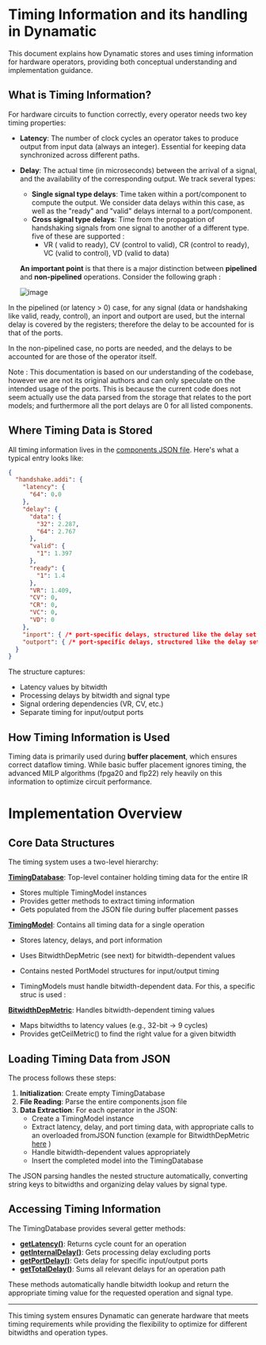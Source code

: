 # Timing Information and its handling in Dynamatic

This document explains how Dynamatic stores and uses timing information for hardware operators, providing both conceptual understanding and implementation guidance.

## What is Timing Information?

For hardware circuits to function correctly, every operator needs two key timing properties:

- **Latency**: The number of clock cycles an operator takes to produce output from input data (always an integer). Essential for keeping data synchronized across different paths.

- **Delay**: The actual time (in microseconds) between the arrival of a signal, and the availability of the corresponding output. We track several types:
  - **Single signal type delays**: Time taken within a port/component to compute the output. We consider data delays within this case, as well as the "ready" and "valid" delays internal to a port/component.
  - **Cross signal type delays**: Time from the propagation of handshaking signals from one signal to another of a different type. five of these are supported : 
    - VR ( valid to ready), CV (control to valid), CR (control to ready), VC (valid to control), VD (valid to data)

 
  **An important point** is that there is a major distinction between **pipelined** and **non-pipelined** operations. Consider the following graph :

  ![image](https://github.com/user-attachments/assets/5fa5df02-ac2e-4930-a88e-137c821716a9)


In the pipelined (or latency > 0) case, for any signal (data or handshaking like valid, ready, control), an inport and outport are used, but the internal delay is covered by the registers; therefore the delay to be accounted for is that of the ports.

In the non-pipelined case, no ports are needed, and the delays to be accounted for are those of the operator itself.

Note : This documentation is based on our understanding of the codebase, however we are not its original authors and can only speculate on the intended usage of the ports. This is because the current code does not seem actually use the data parsed from the storage that relates to the port models; and furthermore all the port delays are 0 for all listed components. 




## Where Timing Data is Stored

All timing information lives in the [components JSON file](https://github.com/EPFL-LAP/dynamatic/blob/main/data/components.json). Here's what a typical entry looks like:

```json
{
  "handshake.addi": {
    "latency": {
      "64": 0.0
    },
    "delay": {
      "data": {
        "32": 2.287,
        "64": 2.767
      },
      "valid": {
        "1": 1.397
      },
      "ready": {
        "1": 1.4
      },
      "VR": 1.409,
      "CV": 0,
      "CR": 0,
      "VC": 0,
      "VD": 0
    },
    "inport": { /* port-specific delays, structured like the delay set above */ },
    "outport": { /* port-specific delays, structured like the delay set above  */ }
  }
}
```

The structure captures:
- Latency values by bitwidth
- Processing delays by bitwidth and signal type
- Signal ordering dependencies (VR, CV, etc.)
- Separate timing for input/output ports

## How Timing Information is Used

Timing data is primarily used during **buffer placement**, which ensures correct dataflow timing. While basic buffer placement ignores timing, the advanced MILP algorithms (fpga20 and flp22) rely heavily on this information to optimize circuit performance.

# Implementation Overview

## Core Data Structures

The timing system uses a two-level hierarchy:

**[TimingDatabase](https://github.com/EPFL-LAP/dynamatic/blob/main/include/dynamatic/Support/TimingModels.h#L174)**: Top-level container holding timing data for the entire IR
- Stores multiple TimingModel instances
- Provides getter methods to extract timing information
- Gets populated from the JSON file during buffer placement passes

**[TimingModel](https://github.com/EPFL-LAP/dynamatic/blob/main/include/dynamatic/Support/TimingModels.h#L103)**: Contains all timing data for a single operation
- Stores latency, delays, and port information
- Uses BitwidthDepMetric (see next) for bitwidth-dependent values
- Contains nested PortModel structures for input/output timing

- TimingModels must handle bitwidth-dependent data. For this, a specific struc is used :

**[BitwidthDepMetric](https://github.com/EPFL-LAP/dynamatic/blob/main/include/dynamatic/Support/TimingModels.h#L46)**: Handles bitwidth-dependent timing values
- Maps bitwidths to latency values (e.g., 32-bit → 9 cycles)
- Provides getCeilMetric() to find the right value for a given bitwidth

## Loading Timing Data from JSON

The process follows these steps:

1. **Initialization**: Create empty TimingDatabase
2. **File Reading**: Parse the entire components.json file
3. **Data Extraction**: For each operator in the JSON:
   - Create a TimingModel instance
   - Extract latency, delay, and port timing data, with appropriate calls to an overloaded fromJSON function (example for BitwidthDepMetric [here](https://github.com/EPFL-LAP/dynamatic/blob/main/lib/Support/TimingModels.cpp#L373) )
   - Handle bitwidth-dependent values appropriately
   - Insert the completed model into the TimingDatabase

The JSON parsing handles the nested structure automatically, converting string keys to bitwidths and organizing delay values by signal type.

## Accessing Timing Information

The TimingDatabase provides several getter methods:

- **[getLatency()](https://github.com/EPFL-LAP/dynamatic/blob/main/lib/Support/TimingModels.cpp#L114)**: Returns cycle count for an operation
- **[getInternalDelay()](https://github.com/EPFL-LAP/dynamatic/blob/main/lib/Support/TimingModels.cpp#L143)**: Gets processing delay excluding ports
- **[getPortDelay()](https://github.com/EPFL-LAP/dynamatic/blob/main/lib/Support/TimingModels.cpp#L161)**: Gets delay for specific input/output ports  
- **[getTotalDelay()](https://github.com/EPFL-LAP/dynamatic/blob/main/lib/Support/TimingModels.cpp#L183)**: Sums all relevant delays for an operation path

These methods automatically handle bitwidth lookup and return the appropriate timing value for the requested operation and signal type.


---

This timing system ensures Dynamatic can generate hardware that meets timing requirements while providing the flexibility to optimize for different bitwidths and operation types.

